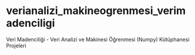 # verianalizi_makineogrenmesi_verimadenciligi
Veri Madenciliği - Veri Analizi ve Makinesi Öğrenmesi (Numpy) Kütüphanesi Projeleri
